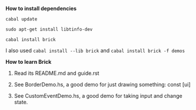 **How to install dependencies**

`cabal update`

`sudo apt-get install libtinfo-dev`

`cabal install brick`

I also used `cabal install --lib brick` and `cabal install brick -f demos`

**How to learn Brick**

1. Read its README.md and guide.rst

2. See BorderDemo.hs, a good demo for just drawing something: const [ui]

3. See CustomEventDemo.hs, a good demo for taking input and change state.